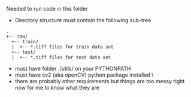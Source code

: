 Needed to run code in this folder  
+ Directory structure must contain the following sub-tree

```
.
+-- raw/
  +-- train/
  |  +-- *.tiff files for train data set
  +-- test/
  |  +-- *.tiff files for test data set
```
  
+ must have folder ./utils/ on your PYTHONPATH
+ must have cv2 (aka openCV) python package installed \
+ there are probably other requirements but things are too messy right now for me to know what they are
